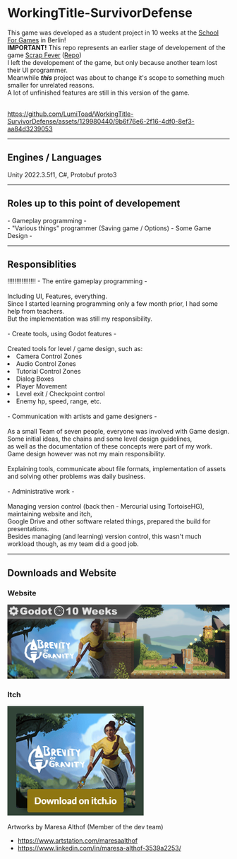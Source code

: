<div align="left">
  
  <h1>WorkingTitle-SurvivorDefense</h1>

  <p>
    This game was developed as a student project in 10 weeks at the <a href="https://www.school4games.net">School For Games</a> in Berlin! <br />
    <b>IMPORTANT!</b> This repo represents an earlier stage of developement of the game <a href="https://suchti0352.itch.io/scrap-fever">Scrap Fever</a> (<a href="https://github.com/BasKrueger/ScrapFever/tree/main">Repo</a>)<br />
    I left the developement of the game, but only because another team lost their UI programmer.<br />
    Meanwhile <b><i>this</i></b> project was about to change it's scope to something much smaller for unrelated reasons.<br />
    A lot of unfinished features are still in this version of the game.
    <br /> <br />
  </p>

https://github.com/LumiToad/WorkingTitle-SurvivorDefense/assets/129980440/9b6f76e6-2f16-4df0-8ef3-aa84d3239053

  <hr />
  <h2>Engines / Languages</h2>
  Unity 2022.3.5f1, C#, Protobuf proto3

  <hr />
  <h2>Roles up to this point of developement</h2>
  - Gameplay programming -<br />
  - "Various things" programmer (Saving game / Options)
  - Some Game Design -<br />
  
  <hr />
  <h2>Responsiblities</h2>
  !!!!!!!!!!!!!!!!
  - The entire gameplay programming -<br /><br />
  Including UI, Features, everything.<br />
  Since I started learning programming only a few month prior, I had some help from teachers.<br />
  But the implementation was still my responsibility.<br /><br />
  - Create tools, using Godot features -<br /><br />
  Created tools for level / game design, such as:<br />
    <li>Camera Control Zones</li>
    <li>Audio Control Zones</li>
    <li>Tutorial Control Zones</li>
    <li>Dialog Boxes</li>
    <li>Player Movement</li>
    <li>Level exit / Checkpoint control</li>
    <li>Enemy hp, speed, range, etc.</li>
    <br />
  - Communication with artists and game designers -<br /><br />
  As a small Team of seven people, everyone was involved with Game design.<br />
  Some initial ideas, the chains and some level design guidelines,<br />
  as well as the documentation of these concepts were part of my work.<br />
  Game design however was not my main responsibility.<br /><br />
  Explaining tools, communicate about file formats, implementation of assets and solving other problems was daily business.<br /><br />
  - Administrative work -<br /><br />
  Managing version control (back then - Mercurial using TortoiseHG), maintaining website and itch,<br />
  Google Drive and other software related things, prepared the build for presentations.<br />
  Besides managing (and learning) version control, this wasn't much workload though, as my team did a good job.
  <hr />
  <h2>Downloads and Website</h2>

  <h3>Website</h3>
  <a href="https://brevity-of-gravity.school4games.net/">
    <img src="https://github.com/LumiToad/LumiToad/blob/main/img/banner/github_brevity_banner.png" alt="brevity banner" />
  </a>

  <h3>Itch</h3>
  <a href="https://s4g.itch.io/brevity-of-gravity">
    <img src="https://github.com/LumiToad/LumiToad/blob/main/img/itch/brevity.png" alt="itch page" />
  </a>

  Artworks by Maresa Althof (Member of the dev team)<br />
  - https://www.artstation.com/maresaalthof
  - https://www.linkedin.com/in/maresa-althof-3539a2253/
  
</div>
